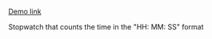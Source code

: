 [Demo link](https://layrovell.github.io/timer)

Stopwatch that counts the time in the "HH: MM: SS" format
